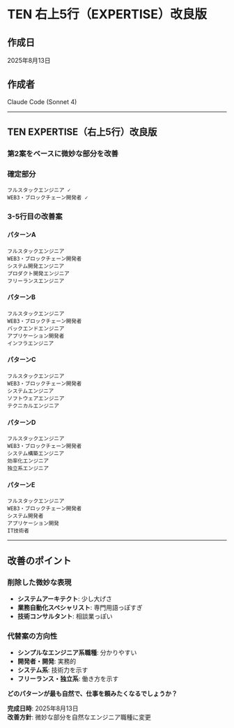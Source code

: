 # TEN 右上5行（EXPERTISE）改良版

## 作成日
2025年8月13日

## 作成者
Claude Code (Sonnet 4)

---

## TEN EXPERTISE（右上5行）改良版

### 第2案をベースに微妙な部分を改善

### 確定部分
```
フルスタックエンジニア ✓
WEB3・ブロックチェーン開発者 ✓
```

### 3-5行目の改善案

#### パターンA
```
フルスタックエンジニア
WEB3・ブロックチェーン開発者
システム開発エンジニア
プロダクト開発エンジニア
フリーランスエンジニア
```

#### パターンB
```
フルスタックエンジニア
WEB3・ブロックチェーン開発者
バックエンドエンジニア
アプリケーション開発者
インフラエンジニア
```

#### パターンC
```
フルスタックエンジニア
WEB3・ブロックチェーン開発者
システムエンジニア
ソフトウェアエンジニア
テクニカルエンジニア
```

#### パターンD
```
フルスタックエンジニア
WEB3・ブロックチェーン開発者
システム構築エンジニア
効率化エンジニア
独立系エンジニア
```

#### パターンE
```
フルスタックエンジニア
WEB3・ブロックチェーン開発者
システム開発者
アプリケーション開発
IT技術者
```

---

## 改善のポイント

### 削除した微妙な表現
- **システムアーキテクト**: 少し大げさ
- **業務自動化スペシャリスト**: 専門用語っぽすぎ
- **技術コンサルタント**: 相談業っぽい

### 代替案の方向性
- **シンプルなエンジニア系職種**: 分かりやすい
- **開発者・開発**: 実務的
- **システム系**: 技術力を示す
- **フリーランス・独立系**: 働き方を示す

**どのパターンが最も自然で、仕事を頼みたくなるでしょうか？**

**完成日時**: 2025年8月13日  
**改善方針**: 微妙な部分を自然なエンジニア職種に変更